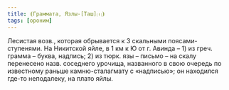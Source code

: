 ```yaml
---
title: ⦗Граммата, Язлы-[Таш]⒯⦘
tags: [ороним]
---
```


Лесистая возв., которая обрывается к З скальными поясами-ступенями. На Никитской
яйле, в 1 км к Ю от г. Авинда – 1) из греч. грамма – буква, надпись; 2) из тюрк.
язы – письмо – на скалу перенесено назв. соседнего урочища, названного в свою
очередь по известному раньше камню-сталагмату с «надписью»; он находился где-то
неподалеку, на плато яйлы.
